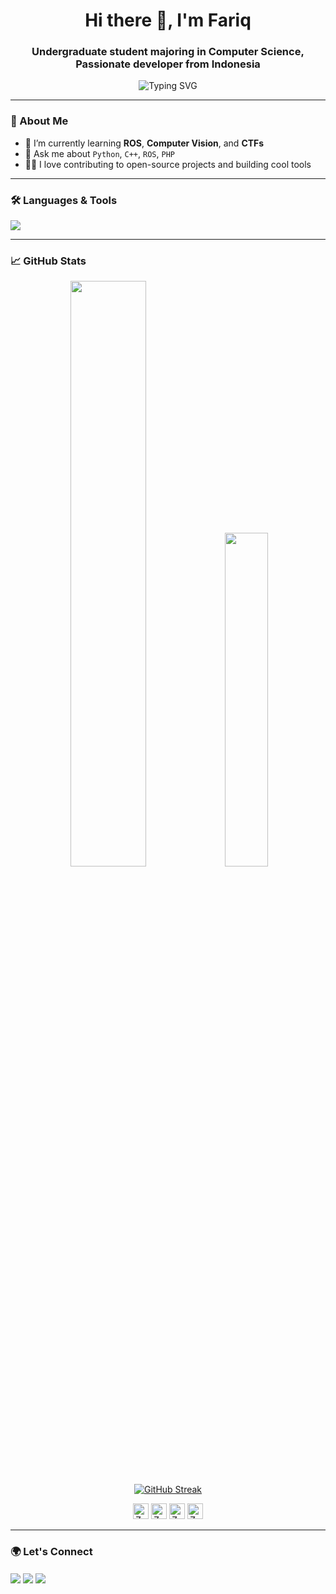 <h1 align="center">Hi there 👋, I'm Fariq</h1>
<h3 align="center">Undergraduate student majoring in Computer Science, Passionate developer from Indonesia</h3>

<p align="center">
  <img src="https://readme-typing-svg.demolab.com?font=Fira+Code&size=24&pause=1000&color=00BFFF&center=true&vCenter=true&width=435&lines=Passionate+Developer;Fesnuk+Scroller;Lifelong+Learner+%F0%9F%92%AD" alt="Typing SVG" />
</p>

---

### 🧠 About Me

- 🌱 I’m currently learning **ROS**, **Computer Vision**, and **CTFs**
- 💬 Ask me about `Python`, `C++`, `ROS`, `PHP`
- 🧑‍💻 I love contributing to open-source projects and building cool tools

---

### 🛠️ Languages & Tools

<p align="left">
  <img src="https://skillicons.dev/icons?i=python,cpp,laravel,php" />
</p>

---

### 📈 GitHub Stats

<p align="center">
  <img width="49%" src="https://github-readme-stats.vercel.app/api?username=0xfrq&show_icons=true&theme=tokyonight&hide_border=true" />
  <img width="37%" src="https://github-readme-stats.vercel.app/api/top-langs/?username=0xfrq&layout=compact&theme=tokyonight&hide_border=true"/>
</p>

<div align="center">
  <a href="#">
    <img src="https://nirzak-streak-stats.vercel.app/?user=0xfrq&theme=tokyonight&hide_border=true&border_radius=0" alt="GitHub Streak" />
  </a>
</div>

<p align="center">
<img src="https://raw.githubusercontent.com/Tarikul-Islam-Anik/Animated-Fluent-Emojis/master/Emojis/Smilies/Zzz.png" alt="Zzz" width="25" height="25" />
<img src="https://raw.githubusercontent.com/Tarikul-Islam-Anik/Animated-Fluent-Emojis/master/Emojis/Smilies/Zzz.png" alt="Zzz" width="25" height="25" />
<img src="https://raw.githubusercontent.com/Tarikul-Islam-Anik/Animated-Fluent-Emojis/master/Emojis/Smilies/Zzz.png" alt="Zzz" width="25" height="25" />
<img src="https://raw.githubusercontent.com/Tarikul-Islam-Anik/Animated-Fluent-Emojis/master/Emojis/Smilies/Zzz.png" alt="Zzz" width="25" height="25" />
</p>

---


### 🌍 Let's Connect

<p align="left">
  <a href="https://www.linkedin.com/in/muhammad-fariq-faqih-04219b195/" target="blank"><img align="center" src="https://skillicons.dev/icons?i=linkedin" /></a>
  <a href="https://x.com/0xfrqq" target="blank"><img align="center" src="https://skillicons.dev/icons?i=twitter" /></a>
  <a href="https://instagram.com/0xfrqq" target="blank"><img align="center" src="https://skillicons.dev/icons?i=instagram" /></a>
</p>
